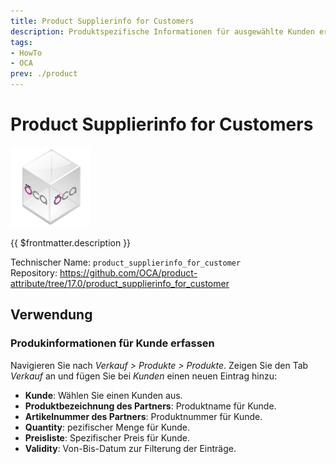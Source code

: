 ```yaml
---
title: Product Supplierinfo for Customers
description: Produktspezifische Informationen für ausgewählte Kunden erfassen.
tags:
- HowTo
- OCA
prev: ./product
---
```

# Product Supplierinfo for Customers
![icon_oca_app](attachments/icon_oca_app.png)

{{ $frontmatter.description }}

Technischer Name: `product_supplierinfo_for_customer`\
Repository: <https://github.com/OCA/product-attribute/tree/17.0/product_supplierinfo_for_customer>

## Verwendung

### Produkinformationen für Kunde erfassen

Navigieren Sie nach *Verkauf > Produkte > Produkte*. Zeigen Sie den Tab *Verkauf* an und fügen Sie bei *Kunden* einen neuen Eintrag hinzu:

* **Kunde**: Wählen Sie einen Kunden aus.
* **Produktbezeichnung des Partners**: Produktname für Kunde.
* **Artikelnummer des Partners**: Produktnummer für Kunde.
* **Quantity**: pezifischer Menge für Kunde.
* **Preisliste**: Spezifischer Preis für Kunde.
* **Validity**: Von-Bis-Datum zur Filterung der Einträge.
